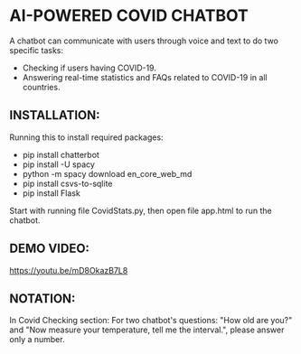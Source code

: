 # AI-POWERED COVID CHATBOT
A chatbot can communicate with users through voice and text to do two specific tasks: 
- Checking if users having COVID-19.
- Answering real-time statistics and FAQs related to COVID-19 in all countries.

## INSTALLATION: 
Running this to install required packages:
- pip install chatterbot
- pip install -U spacy
- python -m spacy download en_core_web_md
- pip install csvs-to-sqlite
- pip install Flask

Start with running file CovidStats.py, then open file app.html to run the chatbot.

## DEMO VIDEO: 
https://youtu.be/mD8OkazB7L8

## NOTATION:
In Covid Checking section:
For two chatbot's questions: "How old are you?" and "Now measure your temperature, tell me the interval.", please answer only a number.
